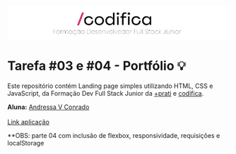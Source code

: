 ![Logo](./assets/img.png)

# Tarefa #03 e #04 - Portfólio 💡

Este repositório contém Landing page simples utilizando HTML, CSS e JavaScript, da Formação Dev Full Stack Junior da [+prati](https://www.maisprati.com.br/) e [codifica](https://www.codificaedu.com.br/).

**Aluna:** [Andressa V Conrado](https://www.github.com/Andressavcon)
<br><br>
[Link aplicação](https://andressavcon.github.io/portfolio/)

\*\*OBS: parte 04 com inclusão de flexbox, responsividade, requisições e localStorage
